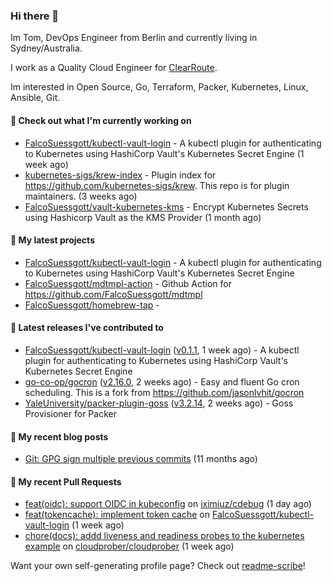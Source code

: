 ### Hi there 👋

Im Tom, DevOps Engineer from Berlin and currently living in Sydney/Australia.

I work as a Quality Cloud Engineer for [ClearRoute](https://clearroute.io).

Im interested in Open Source, Go, Terraform, Packer, Kubernetes, Linux, Ansible, Git.

#### 👷 Check out what I'm currently working on

- [FalcoSuessgott/kubectl-vault-login](https://github.com/FalcoSuessgott/kubectl-vault-login) - A kubectl plugin for authenticating to Kubernetes using HashiCorp Vault&#39;s Kubernetes Secret Engine (1 week ago)
- [kubernetes-sigs/krew-index](https://github.com/kubernetes-sigs/krew-index) - Plugin index for https://github.com/kubernetes-sigs/krew. This repo is for plugin maintainers. (3 weeks ago)
- [FalcoSuessgott/vault-kubernetes-kms](https://github.com/FalcoSuessgott/vault-kubernetes-kms) - Encrypt Kubernetes Secrets using Hashicorp Vault as the KMS Provider (1 month ago)

#### 🌱 My latest projects

- [FalcoSuessgott/kubectl-vault-login](https://github.com/FalcoSuessgott/kubectl-vault-login) - A kubectl plugin for authenticating to Kubernetes using HashiCorp Vault&#39;s Kubernetes Secret Engine
- [FalcoSuessgott/mdtmpl-action](https://github.com/FalcoSuessgott/mdtmpl-action) - Github Action for https://github.com/FalcoSuessgott/mdtmpl
- [FalcoSuessgott/homebrew-tap](https://github.com/FalcoSuessgott/homebrew-tap) - 

#### 🔭 Latest releases I've contributed to

- [FalcoSuessgott/kubectl-vault-login](https://github.com/FalcoSuessgott/kubectl-vault-login) ([v0.1.1](https://github.com/FalcoSuessgott/kubectl-vault-login/releases/tag/v0.1.1), 1 week ago) - A kubectl plugin for authenticating to Kubernetes using HashiCorp Vault&#39;s Kubernetes Secret Engine
- [go-co-op/gocron](https://github.com/go-co-op/gocron) ([v2.16.0](https://github.com/go-co-op/gocron/releases/tag/v2.16.0), 2 weeks ago) - Easy and fluent Go cron scheduling. This is a fork from https://github.com/jasonlvhit/gocron
- [YaleUniversity/packer-plugin-goss](https://github.com/YaleUniversity/packer-plugin-goss) ([v3.2.14](https://github.com/YaleUniversity/packer-plugin-goss/releases/tag/v3.2.14), 2 weeks ago) - Goss Provisioner for Packer

#### 📜 My recent blog posts

- [Git: GPG sign multiple previous commits](https://morelly.de/post/20240328_git_gpg_sign_commits/) (11 months ago)

#### 🔨 My recent Pull Requests

- [feat(oidc): support OIDC in kubeconfig](https://github.com/iximiuz/cdebug/pull/75) on [iximiuz/cdebug](https://github.com/iximiuz/cdebug) (1 day ago)
- [feat(tokencache): implement token cache](https://github.com/FalcoSuessgott/kubectl-vault-login/pull/14) on [FalcoSuessgott/kubectl-vault-login](https://github.com/FalcoSuessgott/kubectl-vault-login) (1 week ago)
- [chore(docs): addd liveness and readiness probes to the kubernetes example](https://github.com/cloudprober/cloudprober/pull/1023) on [cloudprober/cloudprober](https://github.com/cloudprober/cloudprober) (1 week ago)

Want your own self-generating profile page? Check out [readme-scribe](https://github.com/muesli/readme-scribe)!